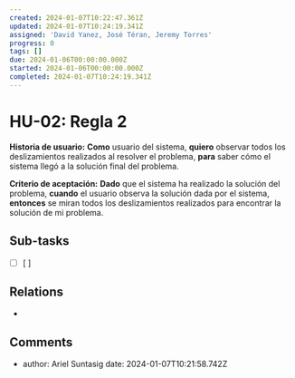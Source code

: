 ```yaml
---
created: 2024-01-07T10:22:47.361Z
updated: 2024-01-07T10:24:19.341Z
assigned: 'David Yanez, José Téran, Jeremy Torres'
progress: 0
tags: []
due: 2024-01-06T00:00:00.000Z
started: 2024-01-06T00:00:00.000Z
completed: 2024-01-07T10:24:19.341Z
---
```


# HU-02: Regla 2

**Historia de usuario:**     **Como** usuario del sistema, **quiero** observar todos los deslizamientos realizados al resolver el problema, **para** saber cómo el sistema llegó a la solución final del problema.      
                                        
 **Criterio de aceptación:**  **Dado** que el sistema ha realizado la solución del problema, **cuando** el usuario observa la solución dada por el sistema, **entonces** se miran todos los deslizamientos realizados para encontrar la solución de mi problema.

## Sub-tasks

- [ ] [ ]

## Relations

- [](.md)

## Comments

- author: Ariel Suntasig
  date: 2024-01-07T10:21:58.742Z
  
